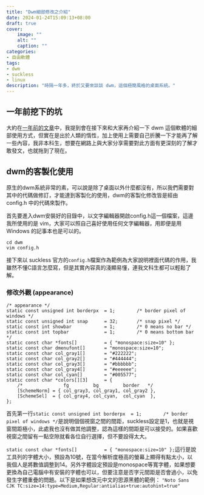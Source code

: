 ```yaml
---
title: "Dwm細部修改之介紹"
date: 2024-01-24T15:09:13+08:00
draft: true
cover:
    image: ""
    alt: ""
    caption: ""
categories: 
- 自由軟體
tags: 
- dwm
- suckless
- linux
description: "時隔一年多，終於又要來談談 dwm，這個極簡風格的桌面系統。"
---
```


## 一年前挖下的坑
大約在[一年前的文章](https://fgzblog.com/2022/09/dwm-suckless-%E5%B9%B3%E9%8B%AA%E5%BC%8F%E6%A1%8C%E9%9D%A2%E7%92%B0%E5%A2%83/)中，我提到會在接下來和大家再介紹一下 dwm 這個軟體的細部使用方式，但實在是出於人類的惰性，加上使用上需要自己折騰一下才能再了解一些內容，我非本科生，想要在網路上與大家分享需要對此方面有更深刻的了解才敢發文，也就拖到了現在。

## dwm的客製化使用

原生的dwm系統非常的素，可以說是除了桌面以外什麼都沒有，所以我們需要對其中的代碼做修訂，才能達到客製化的使用，dwm的客製化修改皆是經由 config.h 中的代碼來製作。

首先要進入dwm安裝好的目錄中，以文字編輯器開啟config.h這一個檔案，這邊我所使用的是 vim，大家可以照自己喜好使用任何文字編輯器，用即便是用 Windows 的記事本也是可以的。
```
cd dwm
vim config.h
```
接下來以 suckless 官方的`config.h`檔案作為範例為大家說明裡面代碼的作用，我雖然不懂C語言怎麼寫，但是其實內容真的淺顯易懂，連我文科生都可以輕鬆了解。

### 修改外觀 (appearance)
```
/* appearance */
static const unsigned int borderpx  = 1;        /* border pixel of windows */
static const unsigned int snap      = 32;       /* snap pixel */
static const int showbar            = 1;        /* 0 means no bar */
static const int topbar             = 1;        /* 0 means bottom bar */
static const char *fonts[]          = { "monospace:size=10" };
static const char dmenufont[]       = "monospace:size=10";
static const char col_gray1[]       = "#222222";
static const char col_gray2[]       = "#444444";
static const char col_gray3[]       = "#bbbbbb";
static const char col_gray4[]       = "#eeeeee";
static const char col_cyan[]        = "#005577";
static const char *colors[][3]      = {
	/*               fg         bg         border   */
	[SchemeNorm] = { col_gray3, col_gray1, col_gray2 },
	[SchemeSel]  = { col_gray4, col_cyan,  col_cyan  },
};
```
首先第一行`static const unsigned int borderpx  = 1;        /* border pixel of windows */`是說明個個視窗之間的間距，suckless設定是1，也就是視窗間距極小，此處我也沒有做其他調整，認為這樣的間距是可以接受的。如果喜歡視窗之間留有一點空隙就看各位自行選擇，但不要設得太大。

`static const char *fonts[]          = { "monospace:size=10" };`這行是說工具列的字體大小，預設為10號，在當今解析度極高的螢幕上顯得有點太小，以我個人是將數值調整到14。另外字體設定預設是monospace等寬字體，如果想要更換為自己電腦中有安裝的字體也可以，但要注意是否字元間距是否會過小，以免發生字體重疊的問題。以下是如果想改元中文的思源黑體的範例：
`"Noto Sans CJK TC:size=14:type=Medium,Regular:antialias+true:autohint=true"`

